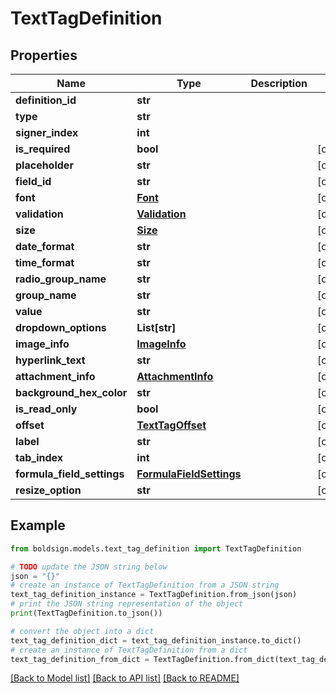 # TextTagDefinition


## Properties

Name | Type | Description | Notes
------------ | ------------- | ------------- | -------------
**definition_id** | **str** |  | 
**type** | **str** |  | 
**signer_index** | **int** |  | 
**is_required** | **bool** |  | [optional] 
**placeholder** | **str** |  | [optional] 
**field_id** | **str** |  | [optional] 
**font** | [**Font**](Font.md) |  | [optional] 
**validation** | [**Validation**](Validation.md) |  | [optional] 
**size** | [**Size**](Size.md) |  | [optional] 
**date_format** | **str** |  | [optional] 
**time_format** | **str** |  | [optional] 
**radio_group_name** | **str** |  | [optional] 
**group_name** | **str** |  | [optional] 
**value** | **str** |  | [optional] 
**dropdown_options** | **List[str]** |  | [optional] 
**image_info** | [**ImageInfo**](ImageInfo.md) |  | [optional] 
**hyperlink_text** | **str** |  | [optional] 
**attachment_info** | [**AttachmentInfo**](AttachmentInfo.md) |  | [optional] 
**background_hex_color** | **str** |  | [optional] 
**is_read_only** | **bool** |  | [optional] 
**offset** | [**TextTagOffset**](TextTagOffset.md) |  | [optional] 
**label** | **str** |  | [optional] 
**tab_index** | **int** |  | [optional] 
**formula_field_settings** | [**FormulaFieldSettings**](FormulaFieldSettings.md) |  | [optional] 
**resize_option** | **str** |  | [optional] 

## Example

```python
from boldsign.models.text_tag_definition import TextTagDefinition

# TODO update the JSON string below
json = "{}"
# create an instance of TextTagDefinition from a JSON string
text_tag_definition_instance = TextTagDefinition.from_json(json)
# print the JSON string representation of the object
print(TextTagDefinition.to_json())

# convert the object into a dict
text_tag_definition_dict = text_tag_definition_instance.to_dict()
# create an instance of TextTagDefinition from a dict
text_tag_definition_from_dict = TextTagDefinition.from_dict(text_tag_definition_dict)
```
[[Back to Model list]](../README.md#documentation-for-models) [[Back to API list]](../README.md#documentation-for-api-endpoints) [[Back to README]](../README.md)


